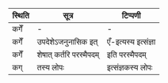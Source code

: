 | स्थिति | सूत्र | टिप्पणी |
| ----- | ------- | ------ |
| कगेँ | - | - |
| कगेँ | उपदेशेऽजनुनासिक इत् | एँ-इत्यस्य इत्संज्ञा |
| कगेँ | शेषात् कर्तरि परस्मैपदम् | इति परस्मैपदम् |
| कग् | तस्य लोपः | इत्संज्ञकस्य लोपः |
